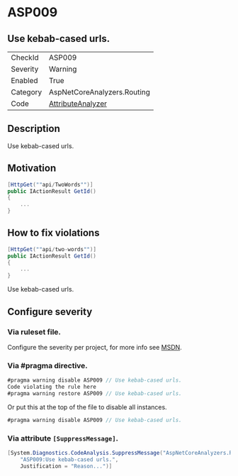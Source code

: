 # ASP009
## Use kebab-cased urls.

<!-- start generated table -->
<table>
  <tr>
    <td>CheckId</td>
    <td>ASP009</td>
  </tr>
  <tr>
    <td>Severity</td>
    <td>Warning</td>
  </tr>
  <tr>
    <td>Enabled</td>
    <td>True</td>
  </tr>
  <tr>
    <td>Category</td>
    <td>AspNetCoreAnalyzers.Routing</td>
  </tr>
  <tr>
    <td>Code</td>
    <td><a href="https://github.com/DotNetAnalyzers/AspNetCoreAnalyzers/blob/master/AspNetCoreAnalyzers/Analyzers/AttributeAnalyzer.cs">AttributeAnalyzer</a></td>
  </tr>
</table>
<!-- end generated table -->

## Description

Use kebab-cased urls.

## Motivation

```cs
[HttpGet(""api/TwoWords"")]
public IActionResult GetId()
{
    ...
}
```

## How to fix violations

```cs
[HttpGet(""api/two-words"")]
public IActionResult GetId()
{
    ...
}
```

Use kebab-cased urls.

<!-- start generated config severity -->
## Configure severity

### Via ruleset file.

Configure the severity per project, for more info see [MSDN](https://msdn.microsoft.com/en-us/library/dd264949.aspx).

### Via #pragma directive.
```C#
#pragma warning disable ASP009 // Use kebab-cased urls.
Code violating the rule here
#pragma warning restore ASP009 // Use kebab-cased urls.
```

Or put this at the top of the file to disable all instances.
```C#
#pragma warning disable ASP009 // Use kebab-cased urls.
```

### Via attribute `[SuppressMessage]`.

```C#
[System.Diagnostics.CodeAnalysis.SuppressMessage("AspNetCoreAnalyzers.Routing", 
    "ASP009:Use kebab-cased urls.", 
    Justification = "Reason...")]
```
<!-- end generated config severity -->